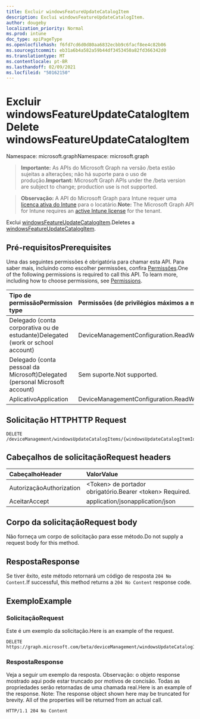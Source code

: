 ```yaml
---
title: Excluir windowsFeatureUpdateCatalogItem
description: Exclui windowsFeatureUpdateCatalogItem.
author: dougeby
localization_priority: Normal
ms.prod: intune
doc_type: apiPageType
ms.openlocfilehash: f6fd7cd6d0d80aa6832ecbb9c6facf8ee4c82b06
ms.sourcegitcommit: eb31a6b4a582a59b44df3453450a82fd366342d0
ms.translationtype: MT
ms.contentlocale: pt-BR
ms.lasthandoff: 02/09/2021
ms.locfileid: "50162150"
---
```

# <a name="delete-windowsfeatureupdatecatalogitem"></a><span data-ttu-id="82b40-103">Excluir windowsFeatureUpdateCatalogItem</span><span class="sxs-lookup"><span data-stu-id="82b40-103">Delete windowsFeatureUpdateCatalogItem</span></span>

<span data-ttu-id="82b40-104">Namespace: microsoft.graph</span><span class="sxs-lookup"><span data-stu-id="82b40-104">Namespace: microsoft.graph</span></span>

> <span data-ttu-id="82b40-105">**Importante:** As APIs do Microsoft Graph na versão /beta estão sujeitas a alterações; não há suporte para o uso de produção.</span><span class="sxs-lookup"><span data-stu-id="82b40-105">**Important:** Microsoft Graph APIs under the /beta version are subject to change; production use is not supported.</span></span>

> <span data-ttu-id="82b40-106">**Observação:** A API do Microsoft Graph para Intune requer uma [licença ativa do Intune](https://go.microsoft.com/fwlink/?linkid=839381) para o locatário.</span><span class="sxs-lookup"><span data-stu-id="82b40-106">**Note:** The Microsoft Graph API for Intune requires an [active Intune license](https://go.microsoft.com/fwlink/?linkid=839381) for the tenant.</span></span>

<span data-ttu-id="82b40-107">Exclui [windowsFeatureUpdateCatalogItem](../resources/intune-softwareupdate-windowsfeatureupdatecatalogitem.md).</span><span class="sxs-lookup"><span data-stu-id="82b40-107">Deletes a [windowsFeatureUpdateCatalogItem](../resources/intune-softwareupdate-windowsfeatureupdatecatalogitem.md).</span></span>

## <a name="prerequisites"></a><span data-ttu-id="82b40-108">Pré-requisitos</span><span class="sxs-lookup"><span data-stu-id="82b40-108">Prerequisites</span></span>
<span data-ttu-id="82b40-p101">Uma das seguintes permissões é obrigatória para chamar esta API. Para saber mais, incluindo como escolher permissões, confira [Permissões](/graph/permissions-reference).</span><span class="sxs-lookup"><span data-stu-id="82b40-p101">One of the following permissions is required to call this API. To learn more, including how to choose permissions, see [Permissions](/graph/permissions-reference).</span></span>

|<span data-ttu-id="82b40-111">Tipo de permissão</span><span class="sxs-lookup"><span data-stu-id="82b40-111">Permission type</span></span>|<span data-ttu-id="82b40-112">Permissões (de privilégios máximos a mínimos)</span><span class="sxs-lookup"><span data-stu-id="82b40-112">Permissions (from most to least privileged)</span></span>|
|:---|:---|
|<span data-ttu-id="82b40-113">Delegado (conta corporativa ou de estudante)</span><span class="sxs-lookup"><span data-stu-id="82b40-113">Delegated (work or school account)</span></span>|<span data-ttu-id="82b40-114">DeviceManagementConfiguration.ReadWrite.All</span><span class="sxs-lookup"><span data-stu-id="82b40-114">DeviceManagementConfiguration.ReadWrite.All</span></span>|
|<span data-ttu-id="82b40-115">Delegado (conta pessoal da Microsoft)</span><span class="sxs-lookup"><span data-stu-id="82b40-115">Delegated (personal Microsoft account)</span></span>|<span data-ttu-id="82b40-116">Sem suporte.</span><span class="sxs-lookup"><span data-stu-id="82b40-116">Not supported.</span></span>|
|<span data-ttu-id="82b40-117">Aplicativo</span><span class="sxs-lookup"><span data-stu-id="82b40-117">Application</span></span>|<span data-ttu-id="82b40-118">DeviceManagementConfiguration.ReadWrite.All</span><span class="sxs-lookup"><span data-stu-id="82b40-118">DeviceManagementConfiguration.ReadWrite.All</span></span>|

## <a name="http-request"></a><span data-ttu-id="82b40-119">Solicitação HTTP</span><span class="sxs-lookup"><span data-stu-id="82b40-119">HTTP Request</span></span>
<!-- {
  "blockType": "ignored"
}
-->
``` http
DELETE /deviceManagement/windowsUpdateCatalogItems/{windowsUpdateCatalogItemId}
```

## <a name="request-headers"></a><span data-ttu-id="82b40-120">Cabeçalhos de solicitação</span><span class="sxs-lookup"><span data-stu-id="82b40-120">Request headers</span></span>
|<span data-ttu-id="82b40-121">Cabeçalho</span><span class="sxs-lookup"><span data-stu-id="82b40-121">Header</span></span>|<span data-ttu-id="82b40-122">Valor</span><span class="sxs-lookup"><span data-stu-id="82b40-122">Value</span></span>|
|:---|:---|
|<span data-ttu-id="82b40-123">Autorização</span><span class="sxs-lookup"><span data-stu-id="82b40-123">Authorization</span></span>|<span data-ttu-id="82b40-124">&lt;Token&gt; de portador obrigatório.</span><span class="sxs-lookup"><span data-stu-id="82b40-124">Bearer &lt;token&gt; Required.</span></span>|
|<span data-ttu-id="82b40-125">Aceitar</span><span class="sxs-lookup"><span data-stu-id="82b40-125">Accept</span></span>|<span data-ttu-id="82b40-126">application/json</span><span class="sxs-lookup"><span data-stu-id="82b40-126">application/json</span></span>|

## <a name="request-body"></a><span data-ttu-id="82b40-127">Corpo da solicitação</span><span class="sxs-lookup"><span data-stu-id="82b40-127">Request body</span></span>
<span data-ttu-id="82b40-128">Não forneça um corpo de solicitação para esse método.</span><span class="sxs-lookup"><span data-stu-id="82b40-128">Do not supply a request body for this method.</span></span>

## <a name="response"></a><span data-ttu-id="82b40-129">Resposta</span><span class="sxs-lookup"><span data-stu-id="82b40-129">Response</span></span>
<span data-ttu-id="82b40-130">Se tiver êxito, este método retornará um código de resposta `204 No Content`.</span><span class="sxs-lookup"><span data-stu-id="82b40-130">If successful, this method returns a `204 No Content` response code.</span></span>

## <a name="example"></a><span data-ttu-id="82b40-131">Exemplo</span><span class="sxs-lookup"><span data-stu-id="82b40-131">Example</span></span>

### <a name="request"></a><span data-ttu-id="82b40-132">Solicitação</span><span class="sxs-lookup"><span data-stu-id="82b40-132">Request</span></span>
<span data-ttu-id="82b40-133">Este é um exemplo da solicitação.</span><span class="sxs-lookup"><span data-stu-id="82b40-133">Here is an example of the request.</span></span>
``` http
DELETE https://graph.microsoft.com/beta/deviceManagement/windowsUpdateCatalogItems/{windowsUpdateCatalogItemId}
```

### <a name="response"></a><span data-ttu-id="82b40-134">Resposta</span><span class="sxs-lookup"><span data-stu-id="82b40-134">Response</span></span>
<span data-ttu-id="82b40-p102">Veja a seguir um exemplo da resposta. Observação: o objeto response mostrado aqui pode estar truncado por motivos de concisão. Todas as propriedades serão retornadas de uma chamada real.</span><span class="sxs-lookup"><span data-stu-id="82b40-p102">Here is an example of the response. Note: The response object shown here may be truncated for brevity. All of the properties will be returned from an actual call.</span></span>
``` http
HTTP/1.1 204 No Content
```




